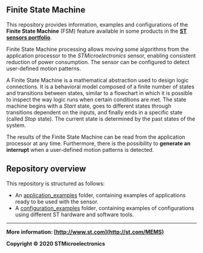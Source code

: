 ## Finite State Machine

This repository provides information, examples and configurations of the **Finite State Machine** (FSM) feature available in some products in the [**ST sensors portfolio**](https://www.st.com/en/mems-and-sensors.html?sc=MEMS). 

Finite State Machine processing allows moving some algorithms from the application processor to the *STMicroelectronics* sensor, enabling consistent reduction of power consumption. The sensor can be configured to detect user-defined motion patterns.

A Finite State Machine is a mathematical abstraction used to design logic connections. It is a behavioral model composed of a finite number of states and transitions between states, similar to a flowchart in which it is possible to inspect the way logic runs when certain conditions are met. The state machine begins with a *Start* state, goes to different states through transitions dependent on the inputs, and finally ends in a specific state (called *Stop* state). The current state is determined by the past states of the system.

The results of the Finite State Machine can be read from the application processor at any time. Furthermore, there is the possibility to **generate an interrupt** when a user-defined motion patterns is detected.


## Repository overview

This repository is structured as follows:  

- An [application_examples](./application_examples/) folder, containing examples of applications ready to be used with the sensor.
- A [configuration_examples](./configuration_examples/) folder, containing examples of configurations using different ST hardware and software tools.

------

**More information: [http://www.st.com](http://st.com/MEMS)**

**Copyright © 2020 STMicroelectronics**

